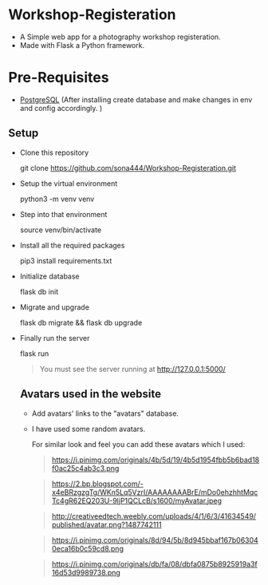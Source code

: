 # Workshop-Registeration
- A Simple web app for a photography workshop registeration. 
- Made with Flask a Python framework.

# Pre-Requisites
 - [PostgreSQL](https://www.postgresql.org/download/) (After installing create database and make changes in env and config accordingly. )

## Setup 
- Clone this repository 
  
  git clone https://github.com/sona444/Workshop-Registeration.git
  
- Setup the virtual environment 
     
    python3 -m venv venv 
    
- Step into that environment 
   
   source venv/bin/activate
   
- Install all the required packages 
    
   pip3 install requirements.txt
   
- Initialize database 
  
  flask db init
  
- Migrate and upgrade 
    
   flask db migrate && flask db upgrade
   
- Finally run the server 
   
   flask run
   
  >   You must see the server running at  http://127.0.0.1:5000/ 

  ## Avatars used in the website

  - Add avatars' links to the "avatars" database.

  - I have used some random avatars.

    For similar look and feel you can add these avatars which I used:

    > https://i.pinimg.com/originals/4b/5d/19/4b5d1954fbb5b6bad18f0ac25c4ab3c3.png

    > https://2.bp.blogspot.com/-x4eBRzgzgTg/WKn5Lq5VzrI/AAAAAAAABrE/mDo0ehzhhtMqcTc4gR62EQ203U-9ljP1QCLcB/s1600/myAvatar.jpeg
    
    > http://creativeedtech.weebly.com/uploads/4/1/6/3/41634549/published/avatar.png?1487742111

    > https://i.pinimg.com/originals/8d/94/5b/8d945bbaf167b063040eca16b0c59cd8.png

    > https://i.pinimg.com/originals/db/fa/08/dbfa0875b8925919a3f16d53d9989738.png